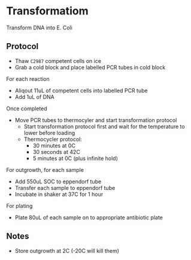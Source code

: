 Transformatiom
===============

Transform DNA into E. Coli

Protocol
--------

* Thaw `C2987` competent cells on ice
* Grab a cold block and place labelled PCR tubes in cold block

For each reaction

* Aliqout 11uL of competent cells into labelled PCR tube
* Add 1uL of DNA

Once completed

* Move PCR tubes to thermocyler and start transformation protocol
  * Start transformation protocol first and wait for the temperature to lower before loading
  * Thermocycler protocol:
    * 30 minutes at 0C
    * 30 seconds at 42C
    * 5 minutes at 0C (plus infinite hold)

For outgrowth, for each sample

* Add 550uL SOC to eppendorf tube
* Transfer each sample to eppendorf tube
* Incubate in shaker at 37C for 1 hour

For plating

* Plate 80uL of each sample on to appropriate antibiotic plate


Notes
------
* Store outgrowth at 2C (-20C will kill them)